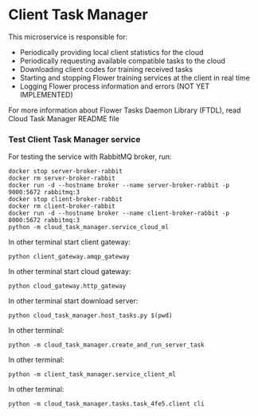 
# Client Task Manager

This microservice is responsible for:
* Periodically providing local client statistics for the cloud
* Periodically requesting available compatible tasks to the cloud
* Downloading client codes for training received tasks
* Starting and stopping Flower training services at the client in real time
* Logging Flower process information and errors (NOT YET IMPLEMENTED)

For more information about Flower Tasks Daemon Library (FTDL), read Cloud Task Manager README file

### Test Client Task Manager service

For testing the service with RabbitMQ broker, run:

```
docker stop server-broker-rabbit
docker rm server-broker-rabbit
docker run -d --hostname broker --name server-broker-rabbit -p 9000:5672 rabbitmq:3
docker stop client-broker-rabbit
docker rm client-broker-rabbit
docker run -d --hostname broker --name client-broker-rabbit -p 8000:5672 rabbitmq:3
python -m cloud_task_manager.service_cloud_ml
```

In other terminal start client gateway:
```
python client_gateway.amqp_gateway
```

In other terminal start cloud gateway:
```
python cloud_gateway.http_gateway
```

In other terminal start download server:
```
python cloud_task_manager.host_tasks.py $(pwd)
```

In other terminal:
```
python -m cloud_task_manager.create_and_run_server_task
```

In other terminal:
```
python -m client_task_manager.service_client_ml
```

In other terminal:
```
python -m cloud_task_manager.tasks.task_4fe5.client cli
```